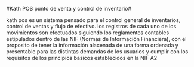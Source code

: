 
#Kath POS punto de venta y control de inventario#

kath pos es un sistema pensado para el control general de inventarios, control de ventas y flujo de efectivo.
los registros de cada uno de los movimientos son efectuados siguiendo los reglamentos contables estipulados dentro de las
NIF (Normas de Información Financiera), con el proposito de tener la información alacenada de una forma ordenada y presentable
para las distintas demandas de los usuarios y cumplir con los requisitos de los principios basicos establecidos en la NIF A2

